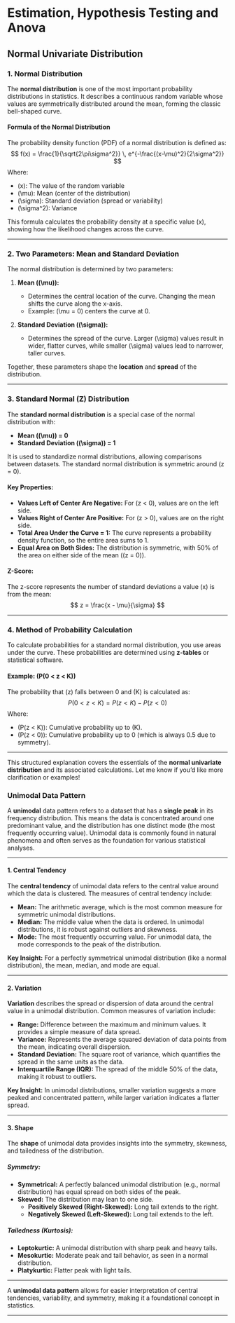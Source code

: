 # Estimation, Hypothesis Testing and Anova

## **Normal Univariate Distribution**

### **1. Normal Distribution**
The **normal distribution** is one of the most important probability distributions in statistics. It describes a continuous random variable whose values are symmetrically distributed around the mean, forming the classic bell-shaped curve.

#### **Formula of the Normal Distribution**
The probability density function (PDF) of a normal distribution is defined as:
$$
f(x) = \frac{1}{\sqrt{2\pi\sigma^2}} \, e^{-\frac{(x-\mu)^2}{2\sigma^2}}
$$
Where:
- \(x\): The value of the random variable
- \(\mu\): Mean (center of the distribution)
- \(\sigma\): Standard deviation (spread or variability)
- \(\sigma^2\): Variance

This formula calculates the probability density at a specific value \(x\), showing how the likelihood changes across the curve.

---

### **2. Two Parameters: Mean and Standard Deviation**
The normal distribution is determined by two parameters:
1. **Mean (\(\mu\)):**
   - Determines the central location of the curve. Changing the mean shifts the curve along the x-axis.
   - Example: \(\mu = 0\) centers the curve at 0.

2. **Standard Deviation (\(\sigma\)):**
   - Determines the spread of the curve. Larger \(\sigma\) values result in wider, flatter curves, while smaller \(\sigma\) values lead to narrower, taller curves.

Together, these parameters shape the **location** and **spread** of the distribution.

---

### **3. Standard Normal \(Z\) Distribution**
The **standard normal distribution** is a special case of the normal distribution with:
- **Mean (\(\mu\)) = 0**
- **Standard Deviation (\(\sigma\)) = 1**

It is used to standardize normal distributions, allowing comparisons between datasets. The standard normal distribution is symmetric around \(z = 0\).

#### **Key Properties:**
- **Values Left of Center Are Negative:** For \(z < 0\), values are on the left side.
- **Values Right of Center Are Positive:** For \(z > 0\), values are on the right side.
- **Total Area Under the Curve = 1:** The curve represents a probability density function, so the entire area sums to 1.
- **Equal Area on Both Sides:** The distribution is symmetric, with 50% of the area on either side of the mean (\(z = 0\)).

#### **Z-Score:**
The z-score represents the number of standard deviations a value \(x\) is from the mean:
$$
z = \frac{x - \mu}{\sigma}
$$

---

### **4. Method of Probability Calculation**
To calculate probabilities for a standard normal distribution, you use areas under the curve. These probabilities are determined using **z-tables** or statistical software.

#### **Example: \(P(0 < z < K)\)**
The probability that \(z\) falls between 0 and \(K\) is calculated as:
$$
P(0 < z < K) = P(z < K) - P(z < 0)
$$
Where:
- \(P(z < K)\): Cumulative probability up to \(K\).
- \(P(z < 0)\): Cumulative probability up to 0 (which is always 0.5 due to symmetry).

---

This structured explanation covers the essentials of the **normal univariate distribution** and its associated calculations. Let me know if you’d like more clarification or examples!

### **Unimodal Data Pattern**

A **unimodal** data pattern refers to a dataset that has a **single peak** in its frequency distribution. This means the data is concentrated around one predominant value, and the distribution has one distinct mode (the most frequently occurring value). Unimodal data is commonly found in natural phenomena and often serves as the foundation for various statistical analyses.

---

#### **1. Central Tendency**
The **central tendency** of unimodal data refers to the central value around which the data is clustered. The measures of central tendency include:
- **Mean:** The arithmetic average, which is the most common measure for symmetric unimodal distributions.
- **Median:** The middle value when the data is ordered. In unimodal distributions, it is robust against outliers and skewness.
- **Mode:** The most frequently occurring value. For unimodal data, the mode corresponds to the peak of the distribution.

**Key Insight:**
For a perfectly symmetrical unimodal distribution (like a normal distribution), the mean, median, and mode are equal.

---

#### **2. Variation**
**Variation** describes the spread or dispersion of data around the central value in a unimodal distribution. Common measures of variation include:
- **Range:** Difference between the maximum and minimum values. It provides a simple measure of data spread.
- **Variance:** Represents the average squared deviation of data points from the mean, indicating overall dispersion.
- **Standard Deviation:** The square root of variance, which quantifies the spread in the same units as the data.
- **Interquartile Range (IQR):** The spread of the middle 50% of the data, making it robust to outliers.

**Key Insight:**
In unimodal distributions, smaller variation suggests a more peaked and concentrated pattern, while larger variation indicates a flatter spread.

---

#### **3. Shape**
The **shape** of unimodal data provides insights into the symmetry, skewness, and tailedness of the distribution.

##### **Symmetry:**
- **Symmetrical:** A perfectly balanced unimodal distribution (e.g., normal distribution) has equal spread on both sides of the peak.
- **Skewed:** The distribution may lean to one side.
  - **Positively Skewed (Right-Skewed):** Long tail extends to the right.
  - **Negatively Skewed (Left-Skewed):** Long tail extends to the left.

##### **Tailedness (Kurtosis):**
- **Leptokurtic:** A unimodal distribution with sharp peak and heavy tails.
- **Mesokurtic:** Moderate peak and tail behavior, as seen in a normal distribution.
- **Platykurtic:** Flatter peak with light tails.

---

A **unimodal data pattern** allows for easier interpretation of central tendencies, variability, and symmetry, making it a foundational concept in statistics. 

---




